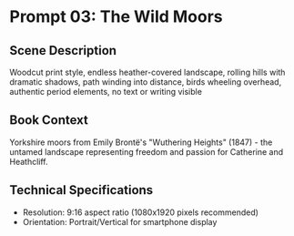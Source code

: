 # Prompt 03: The Wild Moors

## Scene Description
Woodcut print style, endless heather-covered landscape, rolling hills with dramatic shadows, path winding into distance, birds wheeling overhead, authentic period elements, no text or writing visible

## Book Context
Yorkshire moors from Emily Brontë's "Wuthering Heights" (1847) - the untamed landscape representing freedom and passion for Catherine and Heathcliff.

## Technical Specifications
- Resolution: 9:16 aspect ratio (1080x1920 pixels recommended)
- Orientation: Portrait/Vertical for smartphone display